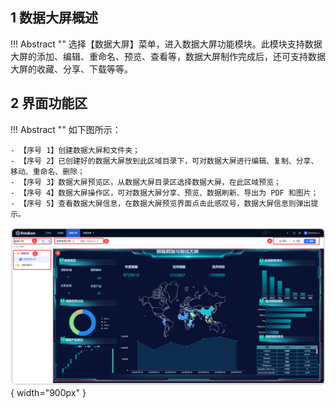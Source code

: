 ## 1 数据大屏概述

!!! Abstract ""
	选择【数据大屏】菜单，进入数据大屏功能模块。此模块支持数据大屏的添加、编辑、重命名、预览、查看等，数据大屏制作完成后，还可支持数据大屏的收藏、分享、下载等等。

## 2 界面功能区

!!! Abstract ""
	如下图所示：

	- 【序号 1】创建数据大屏和文件夹；
	- 【序号 2】已创建好的数据大屏放到此区域目录下，可对数据大屏进行编辑、复制、分享、移动、重命名、删除；
	- 【序号 3】数据大屏预览区，从数据大屏目录区选择数据大屏，在此区域预览；
	- 【序号 4】数据大屏操作区，可对数据大屏分享、预览、数据刷新、导出为 PDF 和图片；
	- 【序号 5】查看数据大屏信息，在数据大屏预览界面点击此感叹号，数据大屏信息则弹出提示。


![2.0仪表板概览](../img/panel_generation/2.0大屏概览.png){ width="900px" }
